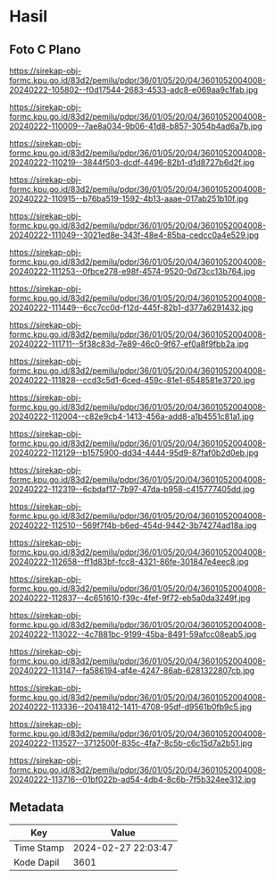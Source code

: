 # Hasil

## Foto C Plano

https://sirekap-obj-formc.kpu.go.id/83d2/pemilu/pdpr/36/01/05/20/04/3601052004008-20240222-105802--f0d17544-2683-4533-adc8-e069aa9c1fab.jpg

https://sirekap-obj-formc.kpu.go.id/83d2/pemilu/pdpr/36/01/05/20/04/3601052004008-20240222-110009--7ae8a034-9b06-41d8-b857-3054b4ad6a7b.jpg

https://sirekap-obj-formc.kpu.go.id/83d2/pemilu/pdpr/36/01/05/20/04/3601052004008-20240222-110219--3844f503-dcdf-4496-82b1-d1d8727b6d2f.jpg

https://sirekap-obj-formc.kpu.go.id/83d2/pemilu/pdpr/36/01/05/20/04/3601052004008-20240222-110915--b76ba519-1592-4b13-aaae-017ab251b10f.jpg

https://sirekap-obj-formc.kpu.go.id/83d2/pemilu/pdpr/36/01/05/20/04/3601052004008-20240222-111049--3021ed8e-343f-48e4-85ba-cedcc0a4e529.jpg

https://sirekap-obj-formc.kpu.go.id/83d2/pemilu/pdpr/36/01/05/20/04/3601052004008-20240222-111253--0fbce278-e98f-4574-9520-0d73cc13b764.jpg

https://sirekap-obj-formc.kpu.go.id/83d2/pemilu/pdpr/36/01/05/20/04/3601052004008-20240222-111449--6cc7cc0d-f12d-445f-82b1-d377a6291432.jpg

https://sirekap-obj-formc.kpu.go.id/83d2/pemilu/pdpr/36/01/05/20/04/3601052004008-20240222-111711--5f38c83d-7e89-46c0-9f67-ef0a8f9fbb2a.jpg

https://sirekap-obj-formc.kpu.go.id/83d2/pemilu/pdpr/36/01/05/20/04/3601052004008-20240222-111828--ccd3c5d1-6ced-459c-81e1-6548581e3720.jpg

https://sirekap-obj-formc.kpu.go.id/83d2/pemilu/pdpr/36/01/05/20/04/3601052004008-20240222-112004--c82e9cb4-1413-456a-add8-a1b4551c81a1.jpg

https://sirekap-obj-formc.kpu.go.id/83d2/pemilu/pdpr/36/01/05/20/04/3601052004008-20240222-112129--b1575900-dd34-4444-95d9-87faf0b2d0eb.jpg

https://sirekap-obj-formc.kpu.go.id/83d2/pemilu/pdpr/36/01/05/20/04/3601052004008-20240222-112319--6cbdaf17-7b97-47da-b958-c415777405dd.jpg

https://sirekap-obj-formc.kpu.go.id/83d2/pemilu/pdpr/36/01/05/20/04/3601052004008-20240222-112510--569f7f4b-b6ed-454d-9442-3b74274ad18a.jpg

https://sirekap-obj-formc.kpu.go.id/83d2/pemilu/pdpr/36/01/05/20/04/3601052004008-20240222-112658--ff1d83bf-fcc8-4321-86fe-301847e4eec8.jpg

https://sirekap-obj-formc.kpu.go.id/83d2/pemilu/pdpr/36/01/05/20/04/3601052004008-20240222-112837--4c651610-f39c-4fef-9f72-eb5a0da3249f.jpg

https://sirekap-obj-formc.kpu.go.id/83d2/pemilu/pdpr/36/01/05/20/04/3601052004008-20240222-113022--4c7881bc-9199-45ba-8491-59afcc08eab5.jpg

https://sirekap-obj-formc.kpu.go.id/83d2/pemilu/pdpr/36/01/05/20/04/3601052004008-20240222-113147--fa586194-af4e-4247-86ab-6281322807cb.jpg

https://sirekap-obj-formc.kpu.go.id/83d2/pemilu/pdpr/36/01/05/20/04/3601052004008-20240222-113336--20418412-1411-4708-95df-d9561b0fb9c5.jpg

https://sirekap-obj-formc.kpu.go.id/83d2/pemilu/pdpr/36/01/05/20/04/3601052004008-20240222-113527--3712500f-835c-4fa7-8c5b-c6c15d7a2b51.jpg

https://sirekap-obj-formc.kpu.go.id/83d2/pemilu/pdpr/36/01/05/20/04/3601052004008-20240222-113716--01bf022b-ad54-4db4-8c6b-7f5b324ee312.jpg


## Metadata

| Key        | Value               |
| ---------- | ------------------- |
| Time Stamp | 2024-02-27 22:03:47 |
| Kode Dapil | 3601                |



